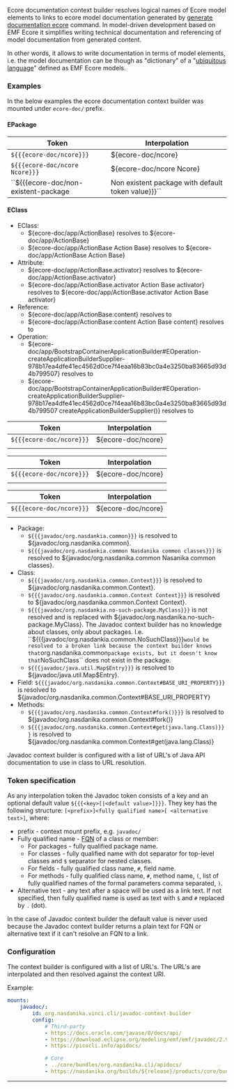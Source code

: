 Ecore documentation context builder resolves logical names of Ecore model elements to links to ecore model documentation generated by [generate documentation ecore](${base-uri}reference/cli/nsd/vinci/generate/documentation/ecore.html) command.
In model-driven development based on EMF Ecore it simplifies writing technical documentation and referencing of model documentation from generated content.

In other words, it allows to write documentation in terms of model elements, i.e. the model documentation can be though as "dictionary" of a "[ubiquitous language](https://martinfowler.com/bliki/UbiquitousLanguage.html)" defined as EMF Ecore models.  

### Examples

In the below examples the ecore documentation context builder was mounted under ``ecore-doc/`` prefix.

#### EPackage

| Token      | Interpolation |
| ----------- | ----------- |
| ``${{{ecore-doc/ncore}}}`` | ${ecore-doc/ncore} |
| ``${{{ecore-doc/ncore Ncore}}}`` | ${ecore-doc/ncore Ncore} |
| ``${{{ecore-doc/non-existent-package|Non existent package with default token value}}}`` | ${ecore-doc/non-existent-package|Non existent package with default token value} |
    
#### EClass 
    
* EClass: 
    * ${ecore-doc/app/ActionBase} resolves to ${ecore-doc/app/ActionBase}  
    * ${ecore-doc/app/ActionBase Action Base} resolves to ${ecore-doc/app/ActionBase Action Base} 
* Attribute: 
    * ${ecore-doc/app/ActionBase.activator} resolves to ${ecore-doc/app/ActionBase.activator} 
    * ${ecore-doc/app/ActionBase.activator Action Base activator} resolves to ${ecore-doc/app/ActionBase.activator Action Base activator} 
* Reference: 
    * ${ecore-doc/app/ActionBase:content} resolves to 
    * ${ecore-doc/app/ActionBase:content Action Base content} resolves to 
* Operation: 
    * ${ecore-doc/app/BootstrapContainerApplicationBuilder#EOperation-createApplicationBuilderSupplier-978b17ea4dfe41ec4562d0ce7f4eaa16b83bc0a4e3250ba83665d93d4b799507} resolves to 
    * ${ecore-doc/app/BootstrapContainerApplicationBuilder#EOperation-createApplicationBuilderSupplier-978b17ea4dfe41ec4562d0ce7f4eaa16b83bc0a4e3250ba83665d93d4b799507 createApplicationBuilderSupplier()} resolves to 



| Token      | Interpolation |
| ----------- | ----------- |
| ``${{{ecore-doc/ncore}}}`` | ${ecore-doc/ncore} |
|  |  |


| Token      | Interpolation |
| ----------- | ----------- |
| ``${{{ecore-doc/ncore}}}`` | ${ecore-doc/ncore} |
|  |  |


| Token      | Interpolation |
| ----------- | ----------- |
| ``${{{ecore-doc/ncore}}}`` | ${ecore-doc/ncore} |
|  |  |


* Package:
    * ``${{{javadoc/org.nasdankia.common}}}`` is resolved to ${javadoc/org.nasdanika.common}.
    * ``${{{javadoc/org.nasdankia.common Nasdanika common classes}}}`` is resolved to ${javadoc/org.nasdanika.common Nasanika common classes}.
* Class:
    * ``${{{javadoc/org.nasdankia.common.Context}}}`` is resolved to ${javadoc/org.nasdanika.common.Context}.
    * ``${{{javadoc/org.nasdankia.common.Context Context}}}`` is resolved to ${javadoc/org.nasdanika.common.Context Context}.
    * ``${{{javadoc/org.nasdankia.no-such-package.MyClass}}}`` is not resolved and is replaced with ${javadoc/org.nasdanika.no-such-package.MyClass}. The Javadoc context builder has no knowledge about classes, only about packages. I.e. ``${{{javadoc/org.nasdankia.common.NoSuchClass}}}`` would be resolved to a broken link because the context builder knows that ``org.nasdanika.common`` package exists, but it doesn't know that ``NoSuchClass`` does not exist in the package. 
    * ``${{{javadoc/java.util.Map$Entry}}}`` is resolved to ${javadoc/java.util.Map$Entry}.    
* Field: ``${{{javadoc/org.nasdanika.common.Context#BASE_URI_PROPERTY}}}`` is resolved to ${javadoc/org.nasdanika.common.Context#BASE_URI_PROPERTY}
* Methods: 
    * ``${{{javadoc/org.nasdanika.common.Context#fork()}}}`` is resolved to ${javadoc/org.nasdanika.common.Context#fork()}
    * ``${{{javadoc/org.nasdanika.common.Context#get(java.lang.Class)}}}`` is resolved to ${javadoc/org.nasdanika.common.Context#get(java.lang.Class)}
 
Javadoc context builder is configured with a list of URL's of Java API documentation to use in class to URL resolution.

### Token specification

As any interpolation token the Javadoc token consists of a key and an optional default value ``${{{<key>[|<default value>]}}}``.
They key has the following structure: ``[<prefix>]<fully qualified name>[ <alternative text>]``, where:

* prefix - context mount prefix, e.g. ``javadoc/``
* Fully qualified name - [FQN](https://en.wikipedia.org/wiki/Fully_qualified_name) of a class or member:
    * For packages - fully qualified package name.
    * For classes - fully qualified name with dot separator for top-level classes and ``$`` separator for nested classes.
    * For fields - fully qualified class name, ``#``, field name.
    * For methods - fully qualified class name, ``#``, method name, ``(``, list of fully qualified names of the formal parameters comma separated, ``)``.
* Alternative text - any text after a space will be used as a link text. If not specified, then fully qualified name is used as text with ``$`` and ``#`` replaced by ``.`` (dot).

In the case of Javadoc context builder the default value is never used because the Javadoc context builder returns a plain text for FQN or alternative text if it can't resolve an FQN to a link.          
 
### Configuration

The context builder is configured with a list of URL's. The URL's are interpolated and then resolved against the context URI.

Example:

```yaml
mounts:
    javadoc/:
        id: org.nasdanika.vinci.cli/javadoc-context-builder
        config:
            # Third-party
            - https://docs.oracle.com/javase/8/docs/api/
            - https://download.eclipse.org/modeling/emf/emf/javadoc/2.9.0/
            - https://picocli.info/apidocs/

            # Core
            - ../core/bundles/org.nasdanika.cli/apidocs/
            - https://nasdanika.org/builds/${release}/products/core/bundles/org.nasdanika.common/apidocs/
```


---
